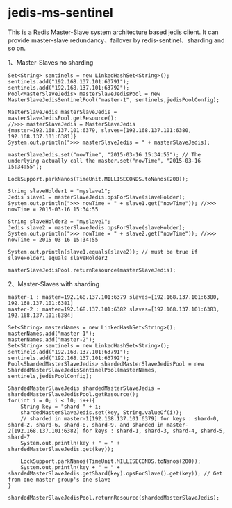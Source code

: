 jedis-ms-sentinel
=================

This is a Redis Master-Slave system architecture based jedis client.
It can provide master-slave redundancy、failover by redis-sentinel、sharding and so on.

1、Master-Slaves no sharding
	
	


	Set<String> sentinels = new LinkedHashSet<String>();
	sentinels.add("192.168.137.101:63791");
	sentinels.add("192.168.137.101:63792");
	Pool<MasterSlaveJedis> masterSlaveJedisPool = new MasterSlaveJedisSentinelPool("master-1", sentinels,jedisPoolConfig);

	MasterSlaveJedis masterSlaveJedis = masterSlaveJedisPool.getResource();
	//>>> masterSlaveJedis = MasterSlaveJedis {master=192.168.137.101:6379, slaves=[192.168.137.101:6380, 192.168.137.101:6381]}
	System.out.println(">>> masterSlaveJedis = " + masterSlaveJedis);
	
	masterSlaveJedis.set("nowTime", "2015-03-16 15:34:55"); // The underlying actually call the master.set("nowTime", "2015-03-16 15:34:55");
	
	LockSupport.parkNanos(TimeUnit.MILLISECONDS.toNanos(200));
	
	String slaveHolder1 = "myslave1";
	Jedis slave1 = masterSlaveJedis.opsForSlave(slaveHolder);
	System.out.println(">>> nowTime = " + slave1.get("nowTime")); //>>> nowTime = 2015-03-16 15:34:55

	String slaveHolder2 = "myslave1";
	Jedis slave2 = masterSlaveJedis.opsForSlave(slaveHolder);
	System.out.println(">>> nowTime = " + slave2.get("nowTime")); //>>> nowTime = 2015-03-16 15:34:55

	System.out.println(slave1.equals(slave2)); // must be true if slaveHolder1 equals slaveHolder2

	masterSlaveJedisPool.returnResource(masterSlaveJedis);

2、Master-Slaves with sharding
	
	master-1 : master=192.168.137.101:6379 slaves=[192.168.137.101:6380, 192.168.137.101:6381]
	master-2 : master=192.168.137.101:6382 slaves=[192.168.137.101:6383, 192.168.137.101:6384]

	Set<String> masterNames = new LinkedHashSet<String>();
	masterNames.add("master-1");
	masterNames.add("master-2");
	Set<String> sentinels = new LinkedHashSet<String>();
	sentinels.add("192.168.137.101:63791");
	sentinels.add("192.168.137.101:63792");
	Pool<ShardedMasterSlaveJedis> shardedMasterSlaveJedisPool = new ShardedMasterSlaveJedisSentinelPool(masterNames, sentinels,jedisPoolConfig);

	ShardedMasterSlaveJedis shardedMasterSlaveJedis = shardedMasterSlaveJedisPool.getResource();
	for(int i = 0; i < 10; i++){
		String key = "shard-" + i;
		shardedMasterSlaveJedis.set(key, String.valueOf(i));
		// sharded in master-1[192.168.137.101:6379] for keys : shard-0, shard-2, shard-6, shard-8, shard-9, and sharded in master-2[192.168.137.101:6382] for keys : shard-1, shard-3, shard-4, shard-5, shard-7
		System.out.println(key + " = " + shardedMasterSlaveJedis.get(key));
		
		LockSupport.parkNanos(TimeUnit.MILLISECONDS.toNanos(200));
		System.out.println(key + " = " + shardedMasterSlaveJedis.getShard(key).opsForSlave().get(key)); // Get from one master group's one slave
	}
	
	shardedMasterSlaveJedisPool.returnResource(shardedMasterSlaveJedis);